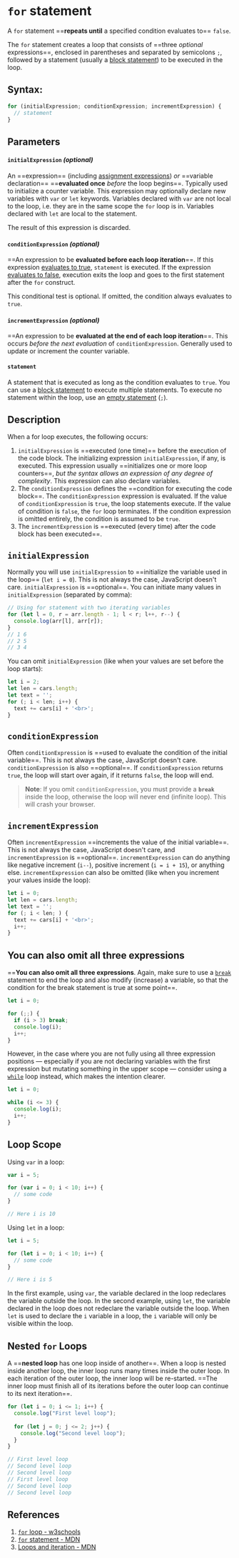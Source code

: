 # `for` statement

A `for` statement ==**repeats until** a specified condition evaluates to== `false`.

The `for` statement creates a loop that consists of ==three _optional_ expressions==, enclosed in parentheses and separated by semicolons `;`, followed by a statement (usually a [block statement](https://developer.mozilla.org/en-US/docs/Web/JavaScript/Reference/Statements/block)) to be executed in the loop.

## Syntax:

```js
for (initialExpression; conditionExpression; incrementExpression) {
  // statement
}
```

## Parameters

#### `initialExpression` _(optional)_

An ==expression== (including [assignment expressions](https://developer.mozilla.org/en-US/docs/Web/JavaScript/Reference/Operators/Assignment)) _or_ ==variable declaration== ==**evaluated once** _before_ the loop begins==. Typically used to initialize a counter variable. This expression may optionally declare new variables with `var` or `let` keywords. Variables declared with `var` are not local to the loop, i.e. they are in the same scope the `for` loop is in. Variables declared with `let` are local to the statement. 

The result of this expression is discarded.

#### `conditionExpression` _(optional)_

==An expression to be **evaluated before each loop iteration**==. If this expression [evaluates to true](https://developer.mozilla.org/en-US/docs/Glossary/Truthy), `statement` is executed. If the expression [evaluates to false](https://developer.mozilla.org/en-US/docs/Glossary/Falsy), execution exits the loop and goes to the first statement after the `for` construct. 

This conditional test is optional. If omitted, the condition always evaluates to `true`.

#### `incrementExpression` _(optional)_

==An expression to be **evaluated at the end of each loop iteration**==. This occurs _before the next evaluation_ of `conditionExpression`. Generally used to update or increment the counter variable.

#### `statement`

A statement that is executed as long as the condition evaluates to `true`. You can use a [block statement](https://developer.mozilla.org/en-US/docs/Web/JavaScript/Reference/Statements/block) to execute multiple statements. To execute no statement within the loop, use an [empty statement](https://developer.mozilla.org/en-US/docs/Web/JavaScript/Reference/Statements/Empty) (`;`).

## Description

When a for loop executes, the following occurs:

1. `initialExpression` is ==executed (one time)== before the execution of the code block. The initializing expression `initialExpression`, if any, is executed. This expression usually ==initializes one or more loop counters==, _but the syntax allows an expression of any degree of complexity_. This expression can also declare variables.
2. The `conditionExpression` defines the ==condition for executing the code block==. The `conditionExpression` expression is evaluated. If the value of `conditionExpression` is `true`, the loop statements execute. If the value of condition is `false`, the `for` loop terminates. If the condition expression is omitted entirely, the condition is assumed to be `true`.
3. The `incrementExpression` is ==executed (every time) after the code block has been executed==.

## `initialExpression`

Normally you will use `initialExpression` to ==initialize the variable used in the loop== (`let i = 0`). This is not always the case, JavaScript doesn't care. `initialExpression` is ==optional==. You can initiate many values in `initialExpression` (separated by comma):

```js
// Using for statement with two iterating variables
for (let l = 0, r = arr.length - 1; l < r; l++, r--) {
  console.log(arr[l], arr[r]);
}
// 1 6
// 2 5
// 3 4
```

You can omit `initialExpression` (like when your values are set before the loop starts):

```js
let i = 2;
let len = cars.length;
let text = '';
for (; i < len; i++) {
  text += cars[i] + '<br>';
}
```

## `conditionExpression`

Often `conditionExpression` is ==used to evaluate the condition of the initial variable==. This is not always the case, JavaScript doesn't care. `conditionExpression` is also ==optional==. If `conditionExpression` returns `true`, the loop will start over again, if it returns `false`, the loop will end.

> **Note**: If you omit `conditionExpression`, you must provide a **`break`** inside the loop, otherwise the loop will never end (infinite loop). This will crash your browser.

## `incrementExpression`

Often `incrementExpression` ==increments the value of the initial variable==. This is not always the case, JavaScript doesn't care, and `incrementExpression` is ==optional==. `incrementExpression` can do anything like negative increment (`i--`), positive increment (`i = i + 15`), or anything else. `incrementExpression` can also be omitted (like when you increment your values inside the loop):

```js
let i = 0;
let len = cars.length;
let text = '';
for (; i < len; ) {
  text += cars[i] + '<br>';
  i++;
}
```

## You can also omit all three expressions

==**You can also omit all three expressions**. Again, make sure to use a [`break`](https://developer.mozilla.org/en-US/docs/Web/JavaScript/Reference/Statements/break) statement to end the loop and also modify (increase) a variable, so that the condition for the break statement is true at some point==.

```js
let i = 0;

for (;;) {
  if (i > 3) break;
  console.log(i);
  i++;
}
```

However, in the case where you are not fully using all three expression positions — especially if you are not declaring variables with the first expression but mutating something in the upper scope — consider using a [`while`](https://developer.mozilla.org/en-US/docs/Web/JavaScript/Reference/Statements/while) loop instead, which makes the intention clearer.

```js
let i = 0;

while (i <= 3) {
  console.log(i);
  i++;
}
```

## Loop Scope

Using `var` in a loop:

```js
var i = 5;

for (var i = 0; i < 10; i++) {
  // some code
}

// Here i is 10
```

Using `let` in a loop:

```js
let i = 5;

for (let i = 0; i < 10; i++) {
  // some code
}

// Here i is 5
```

In the first example, using `var`, the variable declared in the loop redeclares the variable outside the loop. In the second example, using `let`, the variable declared in the loop does not redeclare the variable outside the loop. When `let` is used to declare the `i` variable in a loop, the `i` variable will only be visible within the loop.

## Nested `for` Loops

A ==**nested loop** has one loop inside of another==. When a loop is nested inside another loop, the inner loop runs many times inside the outer loop. In each iteration of the outer loop, the inner loop will be re-started. ==The inner loop must finish all of its iterations before the outer loop can continue to its next iteration==.

```js
for (let i = 0; i <= 1; i++) {
  console.log("First level loop");
    
  for (let j = 0; j <= 2; j++) {
    console.log("Second level loop");
  }
}

// First level loop
// Second level loop
// Second level loop
// First level loop
// Second level loop
// Second level loop
```

## References

1. [`for` loop - w3schools](https://www.w3schools.com/js/js_loop_for.asp)
2. [`for` statement - MDN](https://developer.mozilla.org/en-US/docs/Web/JavaScript/Reference/Statements/for)
3. [Loops and iteration - MDN](https://developer.mozilla.org/en-US/docs/Web/JavaScript/Guide/Loops_and_iteration)
